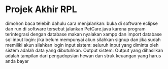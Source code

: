 # Projek Akhir RPL

dimohon baca telebih dahulu
cara menjalankan: buka di software eclipse dan run di software tersebut jalankan PetCare.java
                  karena program terintegrasi dengan database makan nyalakan xampp dan import database sql
input login: jika belum mempunyai akun silahkan signup dan jika sudah memiliki akun silahkan login
input sistem: seluruh input yang diminta oleh sistem adalah data yang dibutuhkan.
Output sistem: Output yang dihasilkan adalah tampilan dari pengadopsian hewan dan struk keuangan yang harus anda bayar
